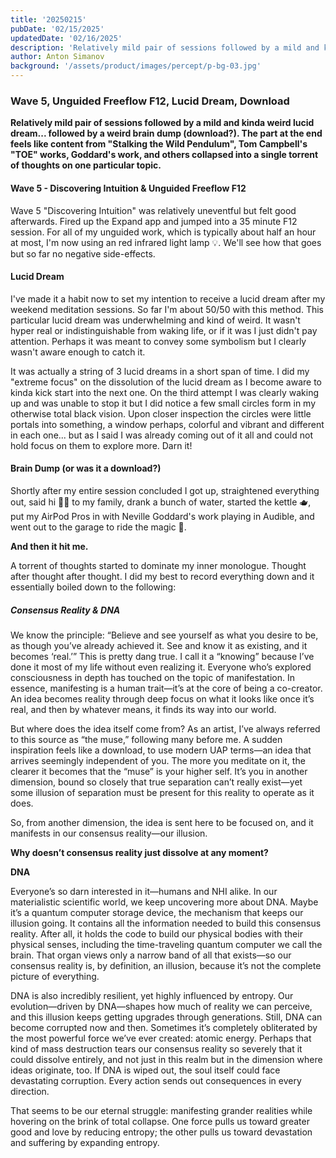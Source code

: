 ```yaml
---
title: '20250215'
pubDate: '02/15/2025'
updatedDate: '02/16/2025'
description: 'Relatively mild pair of sessions followed by a mild and kinda weird lucid dream... followed by a weird brain dump (download?). The part at the end feels like content from "Stalking the Wild Pendulum", Tom Campbell "TOE" works, work of Goddard, and others collapsed into a single torrent of thoughts on one particular topic.'
author: Anton Simanov
background: '/assets/product/images/percept/p-bg-03.jpg'
---
```


### Wave 5, Unguided Freeflow F12, Lucid Dream, Download

**Relatively mild pair of sessions followed by a mild and kinda weird lucid dream... followed by a weird brain dump (download?). The part at the end feels like content from "Stalking the Wild Pendulum", Tom Campbell's "TOE" works, Goddard's work, and others collapsed into a single torrent of thoughts on one particular topic.**

#### Wave 5 - Discovering Intuition & Unguided Freeflow F12

Wave 5 "Discovering Intuition" was relatively uneventful but felt good afterwards. Fired up the Expand app and jumped into a 35 minute F12 session. For all of my unguided work, which is typically about half an hour at most, I'm now using an red infrared light lamp 💡. We'll see how that goes but so far no negative side-effects. 

#### Lucid Dream

I've made it a habit now to set my intention to receive a lucid dream after my weekend meditation sessions. So far I'm about 50/50 with this method. This particular lucid dream was underwhelming and kind of weird. It wasn't hyper real or indistinguishable from waking life, or if it was I just didn't pay attention. Perhaps it was meant to convey some symbolism but I clearly wasn't aware enough to catch it. 

It was actually a string of 3 lucid dreams in a short span of time. I did my "extreme focus" on the dissolution of the lucid dream as I become aware to kinda kick start into the next one. On the third attempt I was clearly waking up and was unable to stop it but I did notice a few small circles form in my otherwise total black vision. Upon closer inspection the circles were little portals into something, a window perhaps, colorful and vibrant and different in each one... but as I said I was already coming out of it all and could not hold focus on them to explore more. Darn it!

#### Brain Dump (or was it a download?)

Shortly after my entire session concluded I got up, straightened everything out, said hi 👋🏻 to my family, drank a bunch of water, started the kettle 🫖, put my AirPod Pros in with Neville Goddard's work playing in Audible, and went out to the garage to ride the magic 🐲.

**And then it hit me.**

A torrent of thoughts started to dominate my inner monologue. Thought after thought after thought. I did my best to record everything down and it essentially boiled down to the following: 

##### Consensus Reality & DNA

We know the principle: “Believe and see yourself as what you desire to be, as though you’ve already achieved it. See and know it as existing, and it becomes ‘real.’” This is pretty dang true. I call it a “knowing” because I’ve done it most of my life without even realizing it. Everyone who’s explored consciousness in depth has touched on the topic of manifestation. In essence, manifesting is a human trait—it’s at the core of being a co-creator. An idea becomes reality through deep focus on what it looks like once it’s real, and then by whatever means, it finds its way into our world.

But where does the idea itself come from? As an artist, I’ve always referred to this source as “the muse,” following many before me. A sudden inspiration feels like a download, to use modern UAP terms—an idea that arrives seemingly independent of you. The more you meditate on it, the clearer it becomes that the “muse” is your higher self. It’s you in another dimension, bound so closely that true separation can’t really exist—yet some illusion of separation must be present for this reality to operate as it does.

So, from another dimension, the idea is sent here to be focused on, and it manifests in our consensus reality—our illusion.

**Why doesn’t consensus reality just dissolve at any moment?**

**DNA** 

Everyone’s so darn interested in it—humans and NHI alike. In our materialistic scientific world, we keep uncovering more about DNA. Maybe it’s a quantum computer storage device, the mechanism that keeps our illusion going. It contains all the information needed to build this consensus reality. After all, it holds the code to build our physical bodies with their physical senses, including the time-traveling quantum computer we call the brain. That organ views only a narrow band of all that exists—so our consensus reality is, by definition, an illusion, because it’s not the complete picture of everything.

DNA is also incredibly resilient, yet highly influenced by entropy. Our evolution—driven by DNA—shapes how much of reality we can perceive, and this illusion keeps getting upgrades through generations. Still, DNA can become corrupted now and then. Sometimes it’s completely obliterated by the most powerful force we’ve ever created: atomic energy. Perhaps that kind of mass destruction tears our consensus reality so severely that it could dissolve entirely, and not just in this realm but in the dimension where ideas originate, too. If DNA is wiped out, the soul itself could face devastating corruption. Every action sends out consequences in every direction.

That seems to be our eternal struggle: manifesting grander realities while hovering on the brink of total collapse. One force pulls us toward greater good and love by reducing entropy; the other pulls us toward devastation and suffering by expanding entropy.